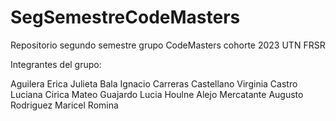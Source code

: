 # SegSemestreCodeMasters
Repositorio segundo semestre grupo CodeMasters cohorte 2023 UTN FRSR

Integrantes del grupo:

Aguilera Erica Julieta
Bala Ignacio
Carreras Castellano Virginia
Castro Luciana
Cirica Mateo
Guajardo Lucia
Houlne Alejo
Mercatante Augusto
Rodriguez Maricel Romina
